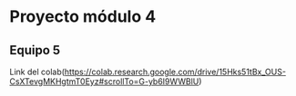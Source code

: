 # Proyecto módulo 4 

## Equipo 5
 
Link del colab(https://colab.research.google.com/drive/15Hks51tBx_OUS-CsXTevgMKHgtmT0Eyz#scrollTo=G-yb6I9WWBlU)
